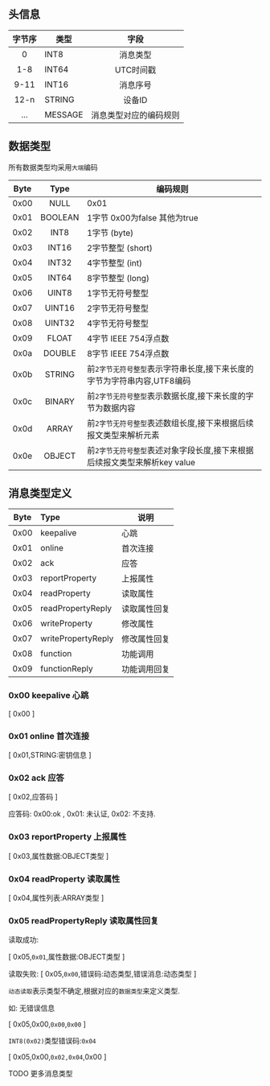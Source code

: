 ## 头信息

| 字节序  | 类型      |     字段      |
|:----:|---------|:-----------:|
|  0   | INT8    |    消息类型     |
| 1-8  | INT64   |   UTC时间戳    |
| 9-11 | INT16   |    消息序号     |
| 12-n | STRING  |    设备ID     |
| ...  | MESSAGE | 消息类型对应的编码规则 |

## 数据类型

所有数据类型均采用`大端`编码

| Byte |  Type   | 编码规则                                        |
|:----:|:-------:|---------------------------------------------|
| 0x00 |  NULL   | 0x01                                        |
| 0x01 | BOOLEAN | 1字节 0x00为false 其他为true                      |
| 0x02 |  INT8   | 1字节 (byte)                                  |
| 0x03 |  INT16  | 2字节整型 (short)                               |
| 0x04 |  INT32  | 4字节整型 (int)                                 |
| 0x05 |  INT64  | 8字节整型 (long)                                |
| 0x06 |  UINT8  | 1字节无符号整型                                    |
| 0x07 | UINT16  | 2字节无符号整型                                    |
| 0x08 | UINT32  | 4字节无符号整型                                    |
| 0x09 |  FLOAT  | 4字节 IEEE 754浮点数                             |
| 0x0a | DOUBLE  | 8字节 IEEE 754浮点数                             |
| 0x0b | STRING  | 前`2字节无符号整型`表示字符串长度,接下来长度的字节为字符串内容,UTF8编码    |
| 0x0c | BINARY  | 前`2字节无符号整型`表示数据长度,接下来长度的字节为数据内容             |
| 0x0d |  ARRAY  | 前`2字节无符号整型`表述数组长度,接下来根据后续报文类型来解析元素          |
| 0x0e | OBJECT  | 前`2字节无符号整型`表述对象字段长度,接下来根据后续报文类型来解析key value |

## 消息类型定义

| Byte | Type               | 说明     |
|:----:|:-------------------|--------|
| 0x00 | keepalive          | 心跳     |
| 0x01 | online             | 首次连接   |
| 0x02 | ack                | 应答     |
| 0x03 | reportProperty     | 上报属性   |
| 0x04 | readProperty       | 读取属性   |
| 0x05 | readPropertyReply  | 读取属性回复 |
| 0x06 | writeProperty      | 修改属性   |
| 0x07 | writePropertyReply | 修改属性回复 |
| 0x08 | function           | 功能调用   |
| 0x09 | functionReply      | 功能调用回复 |

### 0x00 keepalive 心跳

[ 0x00 ]

### 0x01 online 首次连接

[ 0x01,STRING:密钥信息 ]

### 0x02 ack 应答

[ 0x02,应答码 ]

应答码: 0x00:ok , 0x01: 未认证, 0x02: 不支持.

### 0x03 reportProperty 上报属性

[ 0x03,属性数据:OBJECT类型 ]

### 0x04 readProperty 读取属性

[ 0x04,属性列表:ARRAY类型 ]

### 0x05 readPropertyReply 读取属性回复

读取成功:

[ 0x05,`0x01`,属性数据:OBJECT类型 ]

读取失败:
[ 0x05,`0x00`,错误码:动态类型,错误消息:动态类型 ]

`动态读取`表示类型不确定,根据对应的`数据类型`来定义类型.

如: 无错误信息

[ 0x05,0x00,`0x00`,`0x00` ]

`INT8(0x02)`类型错误码:`0x04`

[ 0x05,0x00,`0x02,0x04`,0x00 ]

TODO 更多消息类型